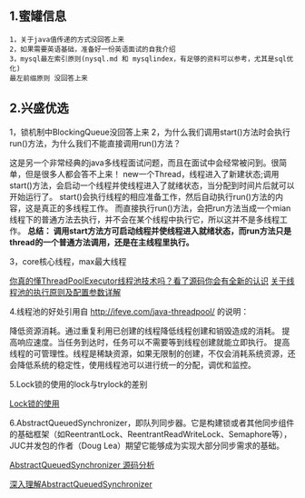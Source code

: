 ## 1.蜜罐信息
```
1，关于java值传递的方式没回答上来
2，如果需要英语基础，准备好一份英语面试的自我介绍
3，mysql最左索引原则(nysql.md 和 mysqlindex，有足够的资料可以参考，尤其是sql优化)
最左前缀原则 没回答上来
```

## 2.兴盛优选
1，锁机制中BlockingQueue没回答上来
2，为什么我们调用start()方法时会执行run()方法，为什么我们不能直接调用run()方法？

这是另一个非常经典的java多线程面试问题，而且在面试中会经常被问到。很简单，但是很多人都会答不上来！
new一个Thread，线程进入了新建状态;调用start()方法，会启动一个线程并使线程进入了就绪状态，当分配到时间片后就可以开始运行了。 
start()会执行线程的相应准备工作，然后自动执行run()方法的内容，这是真正的多线程工作。 而直接执行run()方法，会把run方法当成一个mian线程下的普通方法去执行，并不会在某个线程中执行它，所以这并不是多线程工作。
**总结： 调用start方法方可启动线程并使线程进入就绪状态，而run方法只是thread的一个普通方法调用，还是在主线程里执行。**

3，core核心线程，max最大线程

[你真的懂ThreadPoolExecutor线程池技术吗？看了源码你会有全新的认识](https://segmentfault.com/a/1190000016326062)
[关于线程池的执行原则及配置参数详解](https://gudong.name/2017/05/03/thread-pool-intro.html)

4.线程池的好处引用自 http://ifeve.com/java-threadpool/ 的说明：

降低资源消耗。通过重复利用已创建的线程降低线程创建和销毁造成的消耗。
提高响应速度。当任务到达时，任务可以不需要等到线程创建就能立即执行。
提高线程的可管理性。线程是稀缺资源，如果无限制的创建，不仅会消耗系统资源，还会降低系统的稳定性，使用线程池可以进行统一的分配，调优和监控。

5.Lock锁的使用的lock与trylock的差别

[Lock锁的使用](https://mp.weixin.qq.com/s?__biz=MzU4NDQ4MzU5OA==&mid=2247483745&idx=2&sn=6778ee954a19816310df54ef9a3c2f8a&chksm=fd985700caefde16b9970f5e093b0c140d3121fb3a8458b11871e5e9723c5fd1b5a961fd2228&token=1829606453&lang=zh_CN&rd2werd=1#wechat_redirect)

6.AbstractQueuedSynchronizer，即队列同步器。它是构建锁或者其他同步组件的基础框架（如ReentrantLock、ReentrantReadWriteLock、Semaphore等），JUC并发包的作者（Doug Lea）期望它能够成为实现大部分同步需求的基础。


[AbstractQueuedSynchronizer 源码分析](https://www.jianshu.com/p/dbe18cea28e7)

[深入理解AbstractQueuedSynchronizer](https://blog.csdn.net/zzti_erlie/article/details/80036829)
